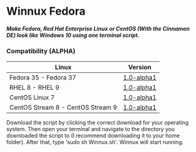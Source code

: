 # Winnux Fedora

##### Make Fedora, Red Hat Enterprise Linux or CentOS (With the Cinnamon DE) look like Windows 10 using one terminal script.

### Compatibility (ALPHA)
Linux | Version
------------ | -------------
Fedora 35 - Fedora 37 | [1.0-alpha1](https://github.com/techguy16/winnux/releases/download/fedora-1.0-alpha1/WinnuxFedora.sh)
RHEL 8 - RHEL 9 | [1.0-alpha1](https://github.com/techguy16/winnux/releases/download/fedora-1.0-alpha1/WinnuxFedora.sh)
CentOS Linux 7 | [1.0-alpha1](https://github.com/techguy16/winnux/releases/download/fedora-1.0-alpha1/WinnuxFedora.sh)
CentOS Stream 8 - CentOS Stream 9 | [1.0-alpha1](https://github.com/techguy16/winnux/releases/download/fedora-1.0-alpha1/WinnuxFedora.sh)

Download the script by clicking the correct download for your operating system. Then open your terminal and navigate to the directory you downloaded the script to (I recommend downloading it to your home folder). After that, type 'sudo sh Winnux.sh'. Winnux will start running.
